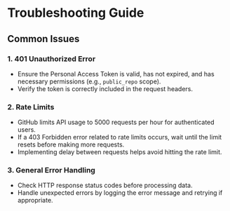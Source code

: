 # Troubleshooting Guide

## Common Issues

### 1. 401 Unauthorized Error
- Ensure the Personal Access Token is valid, has not expired, and has necessary permissions (e.g., `public_repo` scope).
- Verify the token is correctly included in the request headers.

### 2. Rate Limits
- GitHub limits API usage to 5000 requests per hour for authenticated users.
- If a 403 Forbidden error related to rate limits occurs, wait until the limit resets before making more requests.
- Implementing delay between requests helps avoid hitting the rate limit.

### 3. General Error Handling
- Check HTTP response status codes before processing data.
- Handle unexpected errors by logging the error message and retrying if appropriate.
